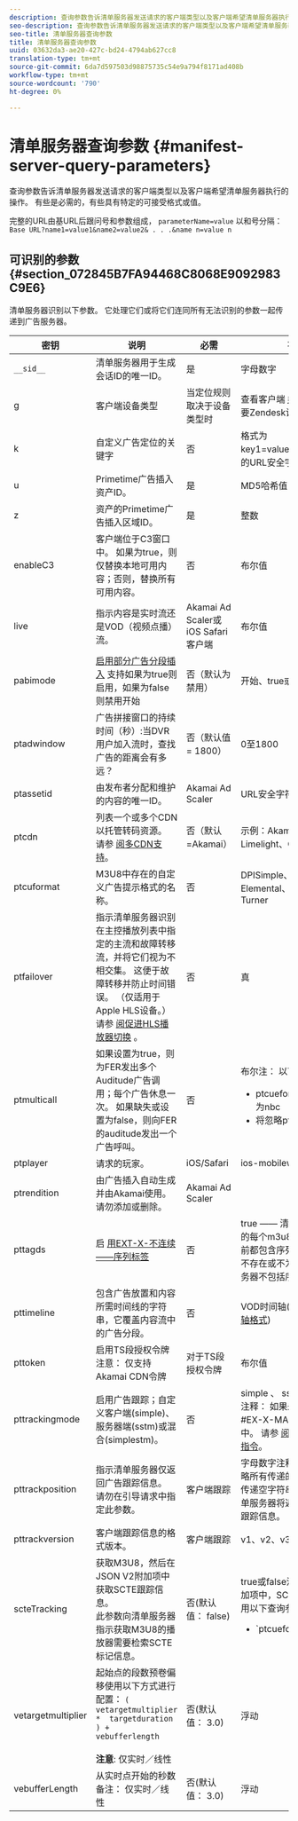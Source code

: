 ```yaml
---
description: 查询参数告诉清单服务器发送请求的客户端类型以及客户端希望清单服务器执行的操作。 有些是必需的，有些具有特定的可接受格式或值。
seo-description: 查询参数告诉清单服务器发送请求的客户端类型以及客户端希望清单服务器执行的操作。 有些是必需的，有些具有特定的可接受格式或值。
seo-title: 清单服务器查询参数
title: 清单服务器查询参数
uuid: 03632da3-ae20-427c-bd24-4794ab627cc8
translation-type: tm+mt
source-git-commit: 6da7d597503d98875735c54e9a794f8171ad408b
workflow-type: tm+mt
source-wordcount: '790'
ht-degree: 0%

---
```



# 清单服务器查询参数 {#manifest-server-query-parameters}

查询参数告诉清单服务器发送请求的客户端类型以及客户端希望清单服务器执行的操作。 有些是必需的，有些具有特定的可接受格式或值。

完整的URL由基URL后跟问号和参数组成， `parameterName=value` 以和号分隔： `Base URL?name1=value1&name2=value2& . . .&name n=value n`

## 可识别的参数 {#section_072845B7FA94468C8068E9092983C9E6}

清单服务器识别以下参数。 它处理它们或将它们连同所有无法识别的参数一起传递到广告服务器。

| 密钥 | 说明 | 必需 | 有效值 |
|--- |--- |--- |--- |
| `__sid__` | 清单服务器用于生成会话ID的唯一ID。 | 是 | 字母数字 |
| g | 客户端设备类型 | 当定位规则取决于设备类型时 | 查看客户端 [类型的列表](https://adobeprimetime.zendesk.com) （需要Zendesk访问） |
| k | 自定义广告定位的关键字 | 否 | 格式为key1=value1;key2=value2；的URL安全字符串。.. |
| u | Primetime广告插入资产ID。 | 是 | MD5哈希值 |
| z | 资产的Primetime广告插入区域ID。 | 是 | 整数 |
| enableC3 | 客户端位于C3窗口中。 如果为true，则仅替换本地可用内容；否则，替换所有可用内容。 | 否 | 布尔值 |
| live | 指示内容是实时流还是VOD（视频点播）流。 | Akamai Ad Scaler或iOS Safari客户端 | 布尔值 |
| pabimode | [启用部分广告分段插入](../../msapi-topics/ms-insert-ads/partial-ad-break-insetion.md) 支持如果为true则启用，如果为false则禁用开始 | 否（默认为禁用） | 开始、true或false |
| ptadwindow | 广告拼接窗口的持续时间（秒）:当DVR用户加入流时，查找广告的距离会有多远？ | 否（默认值= 1800） | 0至1800 |
| ptassetid | 由发布者分配和维护的内容的唯一ID。 | Akamai Ad Scaler | URL安全字符串 |
| ptcdn | 列表一个或多个CDN以托管转码资源。 请参 [阅多CDN支持](../../creative-repackaging-service/multi-cdn-supportt.md)。 | 否（默认=Akamai） | 示例：Akamai、Level3、Limelight、Comcast |
| ptcuformat | M3U8中存在的自定义广告提示格式的名称。 | 否 | DPISimple、DPIScte35、Elemental、NBC、NFL或Turner |
| ptfailover | 指示清单服务器识别在主控播放列表中指定的主流和故障转移流，并将它们视为不相交集。 这便于故障转移并防止时间错误。 （仅适用于Apple HLS设备。） 请参 [阅促进HLS播放器切换](../../msapi-topics/ms-insert-ads/hls-switching-to-failover.md) 。 | 否 | 真 |
| ptmulticall | 如果设置为true，则为FER发出多个Auditude广告调用；每个广告休息一次。  如果缺失或设置为false，则向FER的auditude发出一个广告呼叫。 | 否 | 布尔注： 以下要求： <ul><li>ptcueformat参数必须设置为nbc</li><li>将忽略pttimeline参数。</li></ul> |
| ptplayer | 请求的玩家。 | iOS/Safari | ios-mobileweb |
| ptrendition | 由广告插入自动生成并由Akamai使用。 请勿添加或删除。 | Akamai Ad Scaler |  |
| pttagds | 启 [用EXT-X-不连续——序列标签](https://tools.ietf.org/html/draft-pantos-http-live-streaming-19#section-4.3.3.3) | 否 | true —— 清单服务器在其发送的每个m3u8文件中的内容之前都包含序列标签；如果参数不存在或不为true，则清单服务器不包括序列标签。 |
| pttimeline | 包含广告放置和内容所需时间线的字符串，它覆盖内容流中的广告分段。 | 否 | VOD时间轴(请参 [阅VOD时间轴格式](../../msapi-topics/ms-changes-vod-timeline/ms-api-timeline-format.md)) |
| pttoken | 启用TS段授权令牌注意： 仅支持Akamai CDN令牌 | 对于TS段授权令牌 | 布尔值 |
| pttrackingmode | 启用广告跟踪；自定义客户端(simple)、服务器端(sstm)或混合(simplestm)。 | 否 | simple 、 sstm或simplesstm注释： 如果未包含此参数，则#EX-X-MARKER将注入清单中。 请参 [阅EXT-X-MARKER指令](../../msapi-topics/ms-at-effectiveness/ms-api-playlists.md)。 |
| pttrackposition | 指示清单服务器仅返回广告跟踪信息。 请勿在引导请求中指定此参数。 | 客户端跟踪 | 字母数字注释： 清单服务器忽略所有传递的值。 但是，如果传递空字符串或空字符串，清单服务器将返回M3U8而不是跟踪信息。 |
| pttrackversion | 客户端跟踪信息的格式版本。 | 客户端跟踪 | v1、v2、v3或vmap |
| scteTracking | 获取M3U8，然后在JSON V2附加项中获取SCTE跟踪信息。  <br/>此参数向清单服务器指示获取M3U8的播放器需要检索SCTE标记信息。 | 否(默认值： false) | true或false注释： 在JSON附加项中，SCTE-35数据会使用以下查询参数值组合返回： <ul><li>`ptcueformat=turner | elemental | nfl | DPIScte35` </li><li>pttrackingversion=v2 </li><li>scteTracking=true</li></ul> |
| vetargetmultiplier | 起始点的段数预卷偏移使用以下方式进行配置：  `(  vetargetmultiplier  *  targetduration ) +  vebufferlength`  <br/><br/>**注意**: 仅实时／线性 | 否(默认值： 3.0) | 浮动 |
| vebufferLength | 从实时点开始的秒数备注： 仅实时／线性 | 否(默认值： 3.0) | 浮动 |
